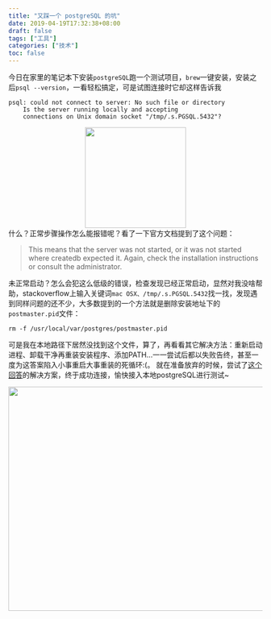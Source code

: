 ```yaml
---
title: "又踩一个 postgreSQL 的坑"
date: 2019-04-19T17:32:38+08:00
draft: false
tags: ["工具"]
categories: ["技术"]
toc: false
---
```

今日在家里的笔记本下安装`postgreSQL`跑一个测试项目，`brew`一键安装，安装之后`psql --version`，一看轻松搞定，可是试图连接时它却这样告诉我

```
psql: could not connect to server: No such file or directory
	Is the server running locally and accepting
	connections on Unix domain socket "/tmp/.s.PGSQL.5432"?
```
<div align=center><img width="200" height="200" src="https://jiangbao-1258001083.cos.ap-shanghai.myqcloud.com/20200101203725.jpeg"/></div>
什么？正常步骤操作怎么能报错呢？看了一下官方文档提到了这个问题：
  
> This means that the server was not started, or it was not started where createdb expected it. Again, check the installation instructions or consult the administrator.

未正常启动？怎么会犯这么低级的错误，检查发现已经正常启动，显然对我没啥帮助，stackoverflow上输入关键词`mac OSX、/tmp/.s.PGSQL.5432`找一找，发现遇到同样问题的还不少，大多数提到的一个方法就是删除安装地址下的`postmaster.pid`文件：
```
rm -f /usr/local/var/postgres/postmaster.pid
```
可是我在本地路径下居然没找到这个文件，算了，再看看其它解决方法：重新启动进程、卸载干净再重装安装程序、添加PATH...一一尝试后都以失败告终，甚至一度为这答案陷入小事重启大事重装的死循环:(。
就在准备放弃的时候，尝试了[这个回答](https://stackoverflow.com/a/19484986/9629136)的解决方案，终于成功连接，愉快接入本地postgreSQL进行测试~
<div align=center><img width="711" height="445" src="https://jiangbao-1258001083.cos.ap-shanghai.myqcloud.com/20200101203804.png"/></div>
